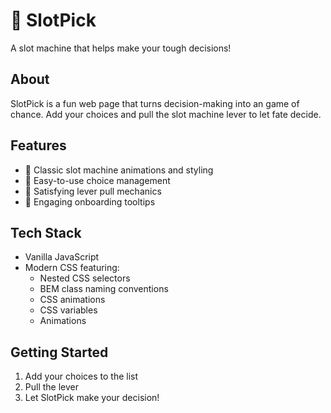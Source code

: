 # 🎰 SlotPick

A slot machine that helps make your tough decisions!

## About

SlotPick is a fun web page that turns decision-making into an game of chance. Add your choices and pull the slot machine lever to let fate decide.

## Features

- 🎲 Classic slot machine animations and styling
- 🎯 Easy-to-use choice management
- 🔄 Satisfying lever pull mechanics
- 💫 Engaging onboarding tooltips

## Tech Stack

- Vanilla JavaScript
- Modern CSS featuring:
  - Nested CSS selectors
  - BEM class naming conventions
  - CSS animations
  - CSS variables
  - Animations

## Getting Started

1. Add your choices to the list
2. Pull the lever
3. Let SlotPick make your decision!
